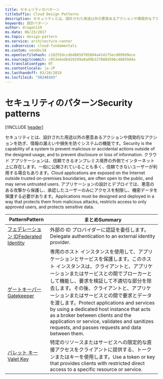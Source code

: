 ```yaml
---
title: セキュリティのパターン
titleSuffix: Cloud Design Patterns
description: セキュリティとは、設計された用途以外の悪意あるアクションや偶発的なアクションを防ぎ、情報の漏えいや損失を防ぐシステムの機能です。 クラウド アプリケーションは、信頼できるオンプレミス境界の外側でインターネット上に存在します。一般に公開されていることも多く、信頼できないユーザーが利用する場合もあります。 アプリケーションの設計とデプロイでは、悪意のある攻撃から保護し、承認したユーザーのみにアクセスを制限し、機密データを保護する必要があります。
keywords: 設計パターン
author: dragon119
ms.date: 06/23/2017
ms.topic: design-pattern
ms.service: architecture-center
ms.subservice: cloud-fundamentals
ms.custom: seodec18
ms.openlocfilehash: c18255dccdbd8659705884a4141f5ecd099d9ece
ms.sourcegitcommit: c053e6edb429299a0ad9b327888d596c48859d4a
ms.translationtype: HT
ms.contentlocale: ja-JP
ms.lasthandoff: 03/20/2019
ms.locfileid: "58248343"
---
```

# <a name="security-patterns"></a><span data-ttu-id="a298c-106">セキュリティのパターン</span><span class="sxs-lookup"><span data-stu-id="a298c-106">Security patterns</span></span>

[!INCLUDE [header](../../_includes/header.md)]

<span data-ttu-id="a298c-107">セキュリティとは、設計された用途以外の悪意あるアクションや偶発的なアクションを防ぎ、情報の漏えいや損失を防ぐシステムの機能です。</span><span class="sxs-lookup"><span data-stu-id="a298c-107">Security is the capability of a system to prevent malicious or accidental actions outside of the designed usage, and to prevent disclosure or loss of information.</span></span> <span data-ttu-id="a298c-108">クラウド アプリケーションは、信頼できるオンプレミス境界の外側でインターネット上に存在します。一般に公開されていることも多く、信頼できないユーザーが利用する場合もあります。</span><span class="sxs-lookup"><span data-stu-id="a298c-108">Cloud applications are exposed on the Internet outside trusted on-premises boundaries, are often open to the public, and may serve untrusted users.</span></span> <span data-ttu-id="a298c-109">アプリケーションの設計とデプロイでは、悪意のある攻撃から保護し、承認したユーザーのみにアクセスを制限し、機密データを保護する必要があります。</span><span class="sxs-lookup"><span data-stu-id="a298c-109">Applications must be designed and deployed in a way that protects them from malicious attacks, restricts access to only approved users, and protects sensitive data.</span></span>

|                    <span data-ttu-id="a298c-110">Pattern</span><span class="sxs-lookup"><span data-stu-id="a298c-110">Pattern</span></span>                     |                                                                                                         <span data-ttu-id="a298c-111">まとめ</span><span class="sxs-lookup"><span data-stu-id="a298c-111">Summary</span></span>                                                                                                         |
|------------------------------------------------|-------------------------------------------------------------------------------------------------------------------------------------------------------------------------------------------------------------------------|
| [<span data-ttu-id="a298c-112">フェデレーション ID</span><span class="sxs-lookup"><span data-stu-id="a298c-112">Federated Identity</span></span>](../federated-identity.md) |                                                                                <span data-ttu-id="a298c-113">外部の ID プロバイダーに認証を委任します。</span><span class="sxs-lookup"><span data-stu-id="a298c-113">Delegate authentication to an external identity provider.</span></span>                                                                                |
|         [<span data-ttu-id="a298c-114">ゲートキーパー</span><span class="sxs-lookup"><span data-stu-id="a298c-114">Gatekeeper</span></span>](../gatekeeper.md)         | <span data-ttu-id="a298c-115">専用のホスト インスタンスを使用して、アプリケーションとサービスを保護します。このホスト インスタンスは、クライアントと、アプリケーションまたはサービスとの間でブローカーとして機能し、要求を検証して不適切な部分を除去します。その後、クライアントと、アプリケーションまたはサービスとの間で要求とデータを渡します。</span><span class="sxs-lookup"><span data-stu-id="a298c-115">Protect applications and services by using a dedicated host instance that acts as a broker between clients and the application or service, validates and sanitizes requests, and passes requests and data between them.</span></span> |
|          [<span data-ttu-id="a298c-116">バレット キー</span><span class="sxs-lookup"><span data-stu-id="a298c-116">Valet Key</span></span>](../valet-key.md)          |                                                        <span data-ttu-id="a298c-117">特定のリソースまたはサービスへの限定的な直接アクセスをクライアントに提供する、トークンまたはキーを使用します。</span><span class="sxs-lookup"><span data-stu-id="a298c-117">Use a token or key that provides clients with restricted direct access to a specific resource or service.</span></span>                                                        |
